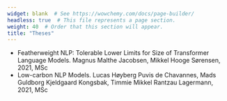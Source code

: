 ```yaml
---
widget: blank  # See https://wowchemy.com/docs/page-builder/
headless: true  # This file represents a page section.
weight: 40  # Order that this section will appear.
title: "Theses"
---
```

* Featherweight NLP: Tolerable Lower Limits for Size of Transformer Language Models. Magnus Malthe Jacobsen, Mikkel Hooge Sørensen, 2021, MSc
* Low-carbon NLP Models. Lucas Høyberg Puvis de Chavannes, Mads Guldborg Kjeldgaard Kongsbak, Timmie Mikkel Rantzau Lagermann, 2021, MSc
